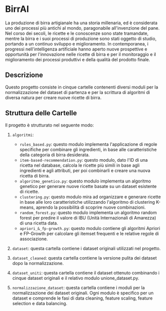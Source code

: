 # BirrAI
La produzione di birra artigianale ha una storia millenaria, ed è considerata uno dei processi più
antichi al mondo, paragonabile all'invenzione del pane. Nel corso dei secoli, le ricette e le 
conoscenze sono state tramandate, mentre la birra e i suoi processi 
di produzione sono stati oggetto di studio, portando a un continuo sviluppo e miglioramento.
In contemporanea, i progressi nell'intelligenza artificiale hanno aperto nuove prospettive e 
opportunità per l'innovazione nelle ricette di birra e per il monitoraggio e il miglioramento 
dei processi produttivi e della qualità del prodotto finale. 

## Descrizione
Questo progetto consiste in cinque cartelle contenenti diversi moduli per la normalizzazione del dataset di partenza e per la scrittura di algoritmi di diversa
natura per creare nuove ricette di birra.

## Struttura delle Cartelle
Il progetto è strutturato nel seguente modo:

1. `algoritmi`:
   - `rules_based.py`: questo modulo implementa l'applicazione di regole specifiche per combinare gli ingredienti, in base alle caratteristiche della categoria di birra desiderata.
   - `item-based-recommendation.py`: questo modulo, dato l'ID di una ricetta nel database, calcola le ricette più simili in base agli ingredienti e agli attributi, per poi combinarli e creare una nuova ricetta di birra.
   - `algoritmo_genetico.py`: questo modulo implementa un algoritmo genetico per generare nuove ricette basate su un dataset esistente di ricette.
   - `clustering.py`: questo modulo mira ad organizzare e generare ricette in base alle loro caratteristiche utilizzando l'algoritmo di clustering K-means, aprendo la possibilità di scoprire nuove combinazioni.
   - `random_forest.py`: questo modulo implementa un algoritmo random forest per predire il valore di IBU (Unità Internazionali di Amarezza) di una ricetta data.
   - `apriori_&_fp-growth.py`: questo modulo contiene gli algoritmi Apriori e FP-Growth per calcolare gli itemset frequenti e le relative regole di associazione.

2. `dataset`: questa cartella contiene i dataset originali utilizzati nel progetto.

3. `dataset_cleaned`: questa cartella contiene la versione pulita dei dataset dopo la normalizzazione.

4. `dataset_uniti`: questa cartella contiene il dataset ottenuto combinando i cinque dataset originali e il relativo modulo unione_dataset.py.

5. `normalizzazione_dataset`: questa cartella contiene i moduli per la normalizzazione dei dataset originali.
   Ogni modulo è specifico per un dataset e comprende le fasi di data cleaning, feature scaling, feature selection e data balancing.
